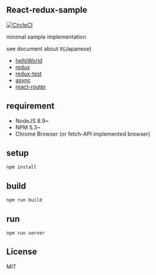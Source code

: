 
## React-redux-sample

[![CircleCI](https://circleci.com/gh/uryyyyyyy/react-redux-sample/tree/react-router.svg?style=svg)](https://circleci.com/gh/uryyyyyyy/react-redux-sample/tree/react-router)

minimal sample implementation

see document about it(Japanese)

- [helloWorld](http://qiita.com/uryyyyyyy/items/63969d6ed9341affdffb)
- [redux](http://qiita.com/uryyyyyyy/items/3ad88cf9ca9393335f8c)
- [redux-test](http://qiita.com/uryyyyyyy/items/7d4b0ede3f2b973d6951)
- [async](http://qiita.com/uryyyyyyy/items/41334a810f1501ece87d)
- [react-router](http://qiita.com/uryyyyyyy/items/30733e9cd140e60c52bd)

## requirement

- NodeJS 8.9~
- NPM 5.3~
- Chrome Browser (or fetch-API implemented browser)

## setup

`npm install`

## build

`npm run build`

## run

`npm run server`

## License

MIT
